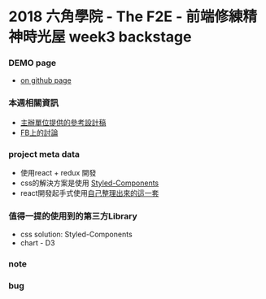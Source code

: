 # 2018 六角學院 - The F2E - 前端修練精神時光屋 week3 backstage


### DEMO page
- [on github page](https://github.com/akari0624/hexSchoolWeek3_backstage)

### 本週相關資訊
- [主辦單位提供的參考設計稿](https://hexschool.github.io/THE_F2E_Design/week3-admin%20order/)
- [FB上的討論](https://www.facebook.com/groups/173311386703334/permalink/184948512206288)


### project meta data
- 使用react + redux 開發
- css的解決方案是使用 [Styled-Components](https://github.com/styled-components/styled-components)
- react開發起手式使用[自己整理出來的這一套](https://github.com/akari0624/react-starter-boilerplate) 


### 值得一提的使用到的第三方Library
  - css solution: Styled-Components
  - chart - D3

### note



### bug





